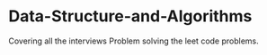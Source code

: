 # Data-Structure-and-Algorithms
Covering all the interviews Problem solving the leet code problems.
